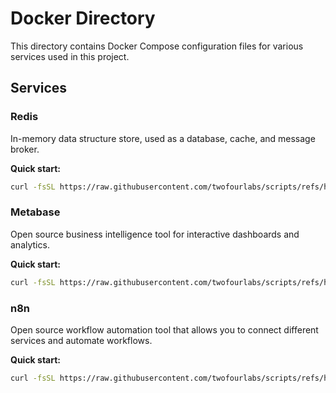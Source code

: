 # Docker Directory

This directory contains Docker Compose configuration files for various services used in this project.

## Services

### Redis
In-memory data structure store, used as a database, cache, and message broker.

**Quick start:**
```bash
curl -fsSL https://raw.githubusercontent.com/twofourlabs/scripts/refs/heads/master/docker/redis.yml | docker compose -f - up -d
```

### Metabase
Open source business intelligence tool for interactive dashboards and analytics.

**Quick start:**
```bash
curl -fsSL https://raw.githubusercontent.com/twofourlabs/scripts/refs/heads/master/docker/metabase.yml | docker compose -f - up -d
```

### n8n
Open source workflow automation tool that allows you to connect different services and automate workflows.

**Quick start:**
```bash
curl -fsSL https://raw.githubusercontent.com/twofourlabs/scripts/refs/heads/master/docker/n8n.yml | docker compose -f - up -d
```